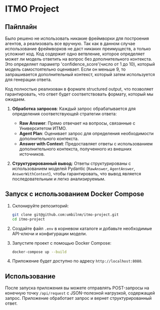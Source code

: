 # ITMO Project

## Пайплайн

Было решено не использовать никакие фреймворки для построения агентов, а реализовать все вручную. Так как в данном случае использование фреймворков не даст никаких преимуществ, а только усложнит код. Код содержит одно ветвление, которое определяет может ли модель ответить на вопрос без дополнительного контекста. Это определяет параметр 'confidence_score'(число от 1 до 10), который модель самостоятельно оценивает. Если он меньше 9, то запрашивается дополнительный контекст, который затем используется для генерации ответа. 

Код полностью реализован в формате structured output, что позволяет гарантировать, что ответ будет соответствовать формату, который мы ожидаем.

1. **Обработка запросов**:  Каждый запрос обрабатывается для определения соответствующей стратегии ответа:
   - **Raw Answer**: Прямо отвечает на вопросы, связанные с Университетом ИТМО.
   - **Agent Plan**: Оценивает запрос для определения необходимости дополнительного контекста.
   - **Answer with Context**: Предоставляет ответы с использованием дополнительного контекста, полученного из внешних источников.

2. **Структурированный вывод**: Ответы структурированы с использованием моделей Pydantic (`RawAnswer`, `AgentAnswer`, `AnswerWithContext`), чтобы гарантировать, что вывод является последовательным и легко анализируемым.

## Запуск с использованием Docker Compose


1. Склонируйте репозиторий:
   ```bash
   git clone git@github.com:umbilnm/itmo-project.git
   cd itmo-project
   ```

2. Создайте файл `.env` в корневом каталоге и добавьте необходимые API-ключи и конфигурации модели.

3. Запустите проект с помощью Docker Compose:
   ```bash
   docker-compose up --build
   ```

5. Приложение будет доступно по адресу `http://localhost:8080`.

## Использование

После запуска приложения вы можете отправлять POST-запросы на конечную точку `/api/request` с JSON-полезной нагрузкой, содержащей запрос. Приложение обработает запрос и вернет структурированный ответ.

